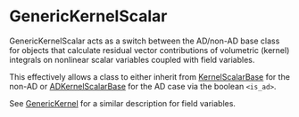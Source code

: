 # GenericKernelScalar

GenericKernelScalar acts as a switch between the AD/non-AD base class for objects that
calculate residual vector contributions of volumetric (kernel) integrals on 
nonlinear scalar variables coupled with field variables.

This effectively allows a class to either inherit from [KernelScalarBase](KernelScalarBase.md) for
the non-AD or [ADKernelScalarBase](ADKernelScalarBase.md) for the AD case via the boolean `<is_ad>`.

See [GenericKernel](GenericKernel.md) for a similar description for field variables.
